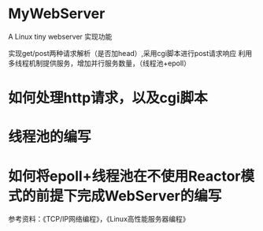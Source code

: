 # MyWebServer
A Linux tiny webserver
实现功能

实现get/post两种请求解析（是否加head）,采用cgi脚本进行post请求响应
利用多线程机制提供服务，增加并行服务数量，（线程池+epoll）
# 如何处理http请求，以及cgi脚本
# 线程池的编写
# 如何将epoll+线程池在不使用Reactor模式的前提下完成WebServer的编写

参考资料：《TCP/IP网络编程》，《Linux高性能服务器编程》